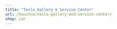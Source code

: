 ```yaml
---
title: "Tesla Gallery & Service Center"
url: /houston/tesla-gallery-and-service-center/
shop: car
---
```

